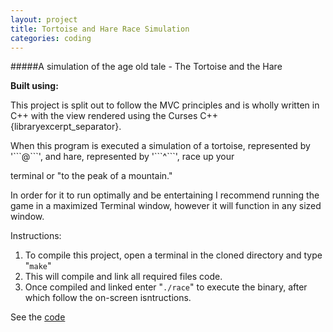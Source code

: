 ```yaml
---
layout: project
title: Tortoise and Hare Race Simulation
categories: coding
---
```


#####A simulation of the age old tale - The Tortoise and the Hare

<p><strong>Built using:</strong>&nbsp;&nbsp;<span class="pict-prog-cplusplus icon-3x"></span></p>



This project is split out to follow the MVC principles and is wholly written in C++ with the view rendered using the Curses C++ {libraryexcerpt_separator}.
<!-- abridge -->When this program is executed a simulation of a tortoise, represented by '```@```', and hare, represented by '```^```', race up your 
terminal or "to the peak of a mountain."


In order for it to run optimally and be entertaining I recommend running the game in a maximized Terminal window, however it will function in any sized window.

Instructions:

1. To compile this project, open a terminal in the cloned directory and type "```make```" 
2. This will compile and link all required files code.  
3. Once compiled and linked enter "```./race```" to execute the binary, after which follow the on-screen isntructions.

See the [code](https://github.com/mgingras/theTortoiseAndTheHare)